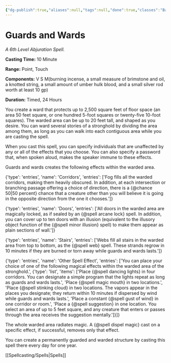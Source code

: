```yaml
---
{"dg-publish":true,"aliases":null,"tags":null,"done":true,"classes":"Bard, Wizard,","spellLevel":6,"school":"Abjuration","source":"PHB","permalink":"/spells/guards-and-wards/","dgHomeLink":false,"dgPassFrontmatter":true}
---
```


# Guards and Wards
*A 6th Level Abjuration Spell.*

**Casting Time:** 10 Minute

**Range:** Point, Touch

**Components:** V S M(burning incense, a small measure of brimstone and oil, a knotted string, a small amount of umber hulk blood, and a small silver rod worth at least 10 gp)

**Duration:** Timed, 24 Hours

You create a ward that protects up to 2,500 square feet of floor space (an area 50 feet square, or one hundred 5-foot squares or twenty-five 10-foot squares). The warded area can be up to 20 feet tall, and shaped as you desire. You can ward several stories of a stronghold by dividing the area among them, as long as you can walk into each contiguous area while you are casting the spell.



When you cast this spell, you can specify individuals that are unaffected by any or all of the effects that you choose. You can also specify a password that, when spoken aloud, makes the speaker immune to these effects.



Guards and wards creates the following effects within the warded area.



{'type': 'entries', 'name': 'Corridors', 'entries': ['Fog fills all the warded corridors, making them heavily obscured. In addition, at each intersection or branching passage offering a choice of direction, there is a {@chance 50|50 percent} chance that a creature other than you will believe it is going in the opposite direction from the one it chooses.']}



{'type': 'entries', 'name': 'Doors', 'entries': ['All doors in the warded area are magically locked, as if sealed by an {@spell arcane lock} spell. In addition, you can cover up to ten doors with an illusion (equivalent to the illusory object function of the {@spell minor illusion} spell) to make them appear as plain sections of wall.']}



{'type': 'entries', 'name': 'Stairs', 'entries': ['Webs fill all stairs in the warded area from top to bottom, as the {@spell web} spell. These strands regrow in 10 minutes if they are burned or torn away while guards and wards lasts.']}



{'type': 'entries', 'name': 'Other Spell Effect', 'entries': ['You can place your choice of one of the following magical effects within the warded area of the stronghold.', {'type': 'list', 'items': ['Place {@spell dancing lights} in four corridors. You can designate a simple program that the lights repeat as long as guards and wards lasts.', 'Place {@spell magic mouth} in two locations.', 'Place {@spell stinking cloud} in two locations. The vapors appear in the places you designate; they return within 10 minutes if dispersed by wind while guards and wards lasts.', 'Place a constant {@spell gust of wind} in one corridor or room.', 'Place a {@spell suggestion} in one location. You select an area of up to 5 feet square, and any creature that enters or passes through the area receives the suggestion mentally.']}]}



The whole warded area radiates magic. A {@spell dispel magic} cast on a specific effect, if successful, removes only that effect.



You can create a permanently guarded and warded structure by casting this spell there every day for one year.

[[Spellcasting/Spells|Spells]]